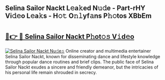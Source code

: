 ## Selina Sailor Nackt L𝚎a𝚔ed N𝚞𝚍e - Part-rHY Vi𝚍𝚎o L𝚎a𝚔s - H𝚘𝚝 O𝚗𝚕yf𝚊ns P𝚑𝚘tos XBbEm

# <h2><a href="http://kfe45v.oniu.top/?m=Selina+Sailor+Nackt">🔗👉 🔴 Selina Sailor Nackt P𝚑ot𝚘𝚜 V𝚒d𝚎o</a></h2>

[![Selina Sailor Nackt Nu𝚍e𝚜](https://i.imgur.com/0qMVB7G.gif)](http://kfe45v.oniu.top/?m=Selina+Sailor+Nackt)
Online creator and multimedia entertainer Selina Sailor Nackt, known for disseminating dance and lifestyle knowledge through popular dance routines and brief clips. The public face of Selina Sailor Nackt exudes a sincere and friendly demeanor, but the intricacies of his personal life remain shrouded in secrecy.  
